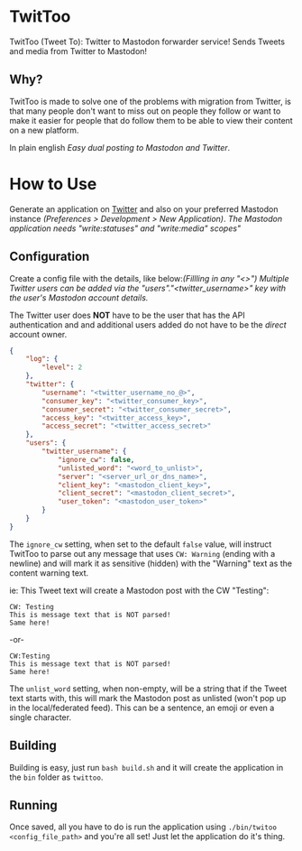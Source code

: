 # TwitToo

TwitToo (Tweet To): Twitter to Mastodon forwarder service!
Sends Tweets and media from Twitter to Mastodon!

## Why?

TwitToo is made to solve one of the problems with migration from Twitter, is
that many people don't want to miss out on people they follow or want to make it
easier for people that do follow them to be able to view their content on a new
platform.

In plain english *Easy dual posting to Mastodon and Twitter*.

# How to Use

Generate an application on [Twitter](https://developer.twitter.com) and also on
your preferred Mastodon instance *(Preferences > Development > New Application)*.
*The Mastodon application needs "write:statuses" and "write:media" scopes"*

## Configuration

Create a config file with the details, like below:*(Fillling in any "<>")*
*Multiple Twitter users can be added via the "users"."<twitter_username>" key*
*with the user's Mastodon account details.*

The Twitter user does **NOT** have to be the user that has the API authentication
and and additional users added do not have to be the *direct* account owner.

```json
{
    "log": {
        "level": 2
    },
    "twitter": {
        "username": "<twitter_username_no_@>",
        "consumer_key": "<twitter_consumer_key>",
        "consumer_secret": "<twitter_consumer_secret>",
        "access_key": "<twitter_access_key>",
        "access_secret": "<twitter_access_secret>"
    },
    "users": {
        "twitter_username": {
            "ignore_cw": false,
            "unlisted_word": "<word_to_unlist>",
            "server": "<server_url_or_dns_name>",
            "client_key": "<mastodon_client_key>",
            "client_secret": "<mastodon_client_secret>",
            "user_token": "<mastodon_user_token>"
        }
    }
}
```

The `ignore_cw` setting, when set to the default `false` value, will instruct TwitToo
to parse out any message that uses `CW: Warning` (ending with a newline) and will
mark it as sensitive (hidden) with the "Warning" text as the content warning text.

ie: This Tweet text will create a Mastodon post with the CW "Testing":

```text
CW: Testing
This is message text that is NOT parsed!
Same here!
```

-or-

```text
CW:Testing
This is message text that is NOT parsed!
Same here!
```

The `unlist_word` setting, when non-empty, will be a string that if the Tweet
text starts with, this will mark the Mastodon post as unlisted (won't pop up in
the local/federated feed). This can be a sentence, an emoji or even a single
character.

## Building

Building is easy, just run `bash build.sh` and it will create the application
in the `bin` folder as `twittoo`.

## Running

Once saved, all you have to do is run the application using `./bin/twitoo <config_file_path>`
and you're all set! Just let the application do it's thing.
